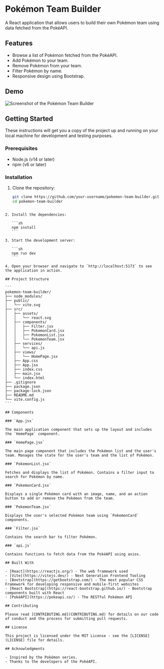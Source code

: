 # Pokémon Team Builder

A React application that allows users to build their own Pokémon team using data fetched from the PokéAPI.

## Features

- Browse a list of Pokémon fetched from the PokéAPI.
- Add Pokémon to your team.
- Remove Pokémon from your team.
- Filter Pokémon by name.
- Responsive design using Bootstrap.

## Demo

![Screenshot of the Pokémon Team Builder](path/to/screenshot.png)

## Getting Started

These instructions will get you a copy of the project up and running on your local machine for development and testing purposes.

### Prerequisites

- Node.js (v14 or later)
- npm (v6 or later)

### Installation

1. Clone the repository:

   ```sh
   git clone https://github.com/your-username/pokemon-team-builder.git
   cd pokemon-team-builder
   ```

````

2. Install the dependencies:

   ```sh
   npm install
   ```

3. Start the development server:

   ```sh
   npm run dev
   ```

4. Open your browser and navigate to `http://localhost:5173` to see the application in action.

## Project Structure

```
pokemon-team-builder/
├── node_modules/
├── public/
│   └── vite.svg
├── src/
│   ├── assets/
│   │   └── react.svg
│   ├── components/
│   │   ├── Filter.jsx
│   │   ├── PokemonCard.jsx
│   │   ├── PokemonList.jsx
│   │   └── PokemonTeam.jsx
│   ├── services/
│   │   └── api.js
│   ├── views/
│   │   └── HomePage.jsx
│   ├── App.css
│   ├── App.jsx
│   ├── index.css
│   ├── main.jsx
│   └── index.html
├── .gitignore
├── package.json
├── package-lock.json
├── README.md
└── vite.config.js
```

## Components

### `App.jsx`

The main application component that sets up the layout and includes the `HomePage` component.

### `HomePage.jsx`

The main page component that includes the Pokémon list and the user's team. Manages the state for the user's team and the list of Pokémon.

### `PokemonList.jsx`

Fetches and displays the list of Pokémon. Contains a filter input to search for Pokémon by name.

### `PokemonCard.jsx`

Displays a single Pokémon card with an image, name, and an action button to add or remove the Pokémon from the team.

### `PokemonTeam.jsx`

Displays the user's selected Pokémon team using `PokemonCard` components.

### `Filter.jsx`

Contains the search bar to filter Pokémon.

### `api.js`

Contains functions to fetch data from the PokéAPI using axios.

## Built With

- [React](https://reactjs.org/) - The web framework used
- [Vite](https://vitejs.dev/) - Next Generation Frontend Tooling
- [Bootstrap](https://getbootstrap.com/) - The most popular CSS Framework for developing responsive and mobile-first websites
- [React Bootstrap](https://react-bootstrap.github.io/) - Bootstrap components built with React
- [PokéAPI](https://pokeapi.co/) - The RESTful Pokémon API

## Contributing

Please read [CONTRIBUTING.md](CONTRIBUTING.md) for details on our code of conduct and the process for submitting pull requests.

## License

This project is licensed under the MIT License - see the [LICENSE](LICENSE) file for details.

## Acknowledgments

- Inspired by the Pokémon series.
- Thanks to the developers of the PokéAPI.
````
